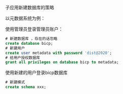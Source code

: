 子应用新建数据库的策略

以元数据系统为例：

使用管理员登录管理员账户：

```sql
# 新建数据库 ，存在的话忽略
create database bicp;
# 新建用户
create user metadata with password 'dist@2020';
# 给用户授权数据库
grant all privileges on database bicp to metadata;
```

使用新建的用户登录bicp数据库

```sql
# 新建模式
create schema xxx;
```